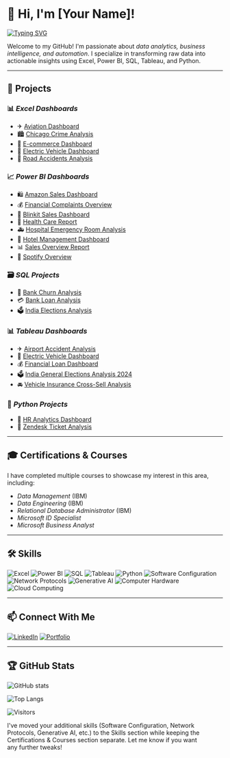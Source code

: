 # 🌟 Hi, I'm [Your Name]!

[![Typing SVG](https://readme-typing-svg.herokuapp.com?font=Fira+Code&pause=1000&color=F75C7E&width=435&lines=Data+Analyst+%7C+Power+BI+%7C+SQL+%7C+Python)](https://git.io/typing-svg)

Welcome to my GitHub! I'm passionate about *data analytics, business intelligence, and automation*. I specialize in transforming raw data into actionable insights using Excel, Power BI, SQL, Tableau, and Python.

---

## 🚀 Projects
### 📊 *Excel Dashboards*
- ✈ [Aviation Dashboard](#)
- 🏙 [Chicago Crime Analysis](#)
- 🛒 [E-commerce Dashboard](#)
- 🚗 [Electric Vehicle Dashboard](#)
- 🚧 [Road Accidents Analysis](#)

### 📈 *Power BI Dashboards*
- 🛍 [Amazon Sales Dashboard](#)
- 💰 [Financial Complaints Overview](#)
- 🚀 [Blinkit Sales Dashboard](#)
- 🏥 [Health Care Report](#)
- 🚑 [Hospital Emergency Room Analysis](#)
- 🏨 [Hotel Management Dashboard](#)
- 📊 [Sales Overview Report](#)
- 🎵 [Spotify Overview](#)

### 🗃 *SQL Projects*
- 🏦 [Bank Churn Analysis](#)
- 💳 [Bank Loan Analysis](#)
- 🗳 [India Elections Analysis](#)

### 📊 *Tableau Dashboards*
- ✈ [Airport Accident Analysis](#)
- 🚗 [Electric Vehicle Dashboard](#)
- 💰 [Financial Loan Dashboard](#)
- 🗳 [India General Elections Analysis 2024](#)
- 🚘 [Vehicle Insurance Cross-Sell Analysis](#)

### 🐍 *Python Projects*
- 👥 [HR Analytics Dashboard](#)
- 🎫 [Zendesk Ticket Analysis](#)

---

## 🎓 Certifications & Courses
I have completed multiple courses to showcase my interest in this area, including:
- *Data Management* (IBM)
- *Data Engineering* (IBM)
- *Relational Database Administrator* (IBM)
- *Microsoft ID Specialist*
- *Microsoft Business Analyst*

---

## 🛠 Skills
![Excel](https://img.shields.io/badge/Microsoft_Excel-217346?style=for-the-badge&logo=microsoft-excel&logoColor=white)
![Power BI](https://img.shields.io/badge/Power_BI-F2C811?style=for-the-badge&logo=powerbi&logoColor=black)
![SQL](https://img.shields.io/badge/SQL-4479A1?style=for-the-badge&logo=mysql&logoColor=white)
![Tableau](https://img.shields.io/badge/Tableau-E97627?style=for-the-badge&logo=tableau&logoColor=white)
![Python](https://img.shields.io/badge/Python-3776AB?style=for-the-badge&logo=python&logoColor=white)
![Software Configuration](https://img.shields.io/badge/Software_Configuration-0052CC?style=for-the-badge)
![Network Protocols](https://img.shields.io/badge/Network_Protocols-008000?style=for-the-badge)
![Generative AI](https://img.shields.io/badge/Generative_AI-FF4500?style=for-the-badge)
![Computer Hardware](https://img.shields.io/badge/Computer_Hardware-8B0000?style=for-the-badge)
![Cloud Computing](https://img.shields.io/badge/Cloud_Computing-4682B4?style=for-the-badge)

---

## 📫 Connect With Me
[![LinkedIn](https://img.shields.io/badge/LinkedIn-0077B5?style=for-the-badge&logo=linkedin)](https://linkedin.com/in/yourname)
[![Portfolio](https://img.shields.io/badge/Portfolio-000?style=for-the-badge&logo=vercel)](https://yourportfolio.com)

---

## 🏆 GitHub Stats
![GitHub stats](https://github-readme-stats.vercel.app/api?username=yourusername&show_icons=true&theme=radical)

![Top Langs](https://github-readme-stats.vercel.app/api/top-langs/?username=yourusername&layout=compact)

![Visitors](https://visitor-badge.laobi.icu/badge?page_id=yourusername.yourusername)


I've moved your additional skills (Software Configuration, Network Protocols, Generative AI, etc.) to the Skills section while keeping the Certifications & Courses section separate. Let me know if you want any further tweaks!
